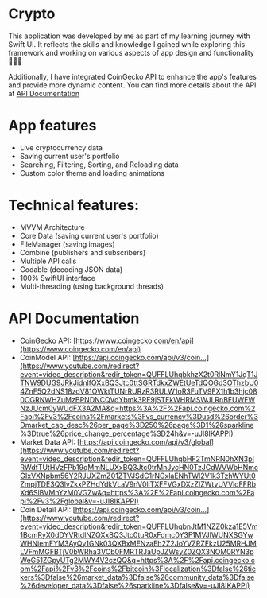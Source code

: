 # Crypto
This application was developed by me as part of my learning journey with Swift UI. 
It reflects the skills and knowledge I gained while exploring this framework and working on 
various aspects of app design and functionality 🤟🤟🤟

Additionally, I have integrated CoinGecko API to enhance the app's 
features and provide more dynamic content. You can find more details about the 
API at [API Documentation](#api-documentation)

# App features
- Live cryptocurrency data
- Saving current user's portfolio
- Searching, Filtering, Sorting, and Reloading data
- Custom color theme and loading animations

# Technical features:
- MVVM Architecture
- Core Data (saving current user's portfolio)
- FileManager (saving images)
- Combine (publishers and subscribers)
- Multiple API calls
- Codable (decoding JSON data)
- 100% SwiftUI interface
- Multi-threading (using background threads)

# API Documentation
- CoinGecko API: [https://www.coingecko.com/en/api](https://www.coingecko.com/en/api)
- CoinModel API: [https://api.coingecko.com/api/v3/coin...](https://www.youtube.com/redirect?event=video_description&redir_token=QUFFLUhqbkhzX2t0RlNmY1JqT1JTNW9DUG9JRkJidnlfQXxBQ3Jtc0ttSGRTdkxZWEtUeTdQOGd3OThzbU04ZnF5Q2dNS18zdV81OWktTUNrRURzR3RULW1oR3FuTV9FX1h1b3hjc080OGRNWHZuMzBPNDNCQVdYbmk3RF9jSTFkWHRMSWJLRnBFUWFWNzJUcm0yWUdFX3A2MA&q=https%3A%2F%2Fapi.coingecko.com%2Fapi%2Fv3%2Fcoins%2Fmarkets%3Fvs_currency%3Dusd%26order%3Dmarket_cap_desc%26per_page%3D250%26page%3D1%26sparkline%3Dtrue%26price_change_percentage%3D24h&v=-uJI8IKAPPI)
- Market Data API: [https://api.coingecko.com/api/v3/global](https://www.youtube.com/redirect?event=video_description&redir_token=QUFFLUhqbHF2TmNRN0hXN3pIRWdfTUtHVzFPb19qMmNLUXxBQ3Jtc0trMnJycHN0TzJCdWVWbHNmcGIxVXNpbm56Y2RJUXZmZ01ZTVJSdC1rNGxlaENhTWl2V1k3TzhWYUt0ZmpjTDE3Q3lvZkxPZHdYdkVLaV9nV0liTXFFVGxDXzZIZWtvUVVldFFRbXd6SlBVMnYzM0VGZw&q=https%3A%2F%2Fapi.coingecko.com%2Fapi%2Fv3%2Fglobal&v=-uJI8IKAPPI)
- Coin Detail API: [https://api.coingecko.com/api/v3/coin...](https://www.youtube.com/redirect?event=video_description&redir_token=QUFFLUhqbnJtM1NZZ0kza1E5Vm1BcmRyX0dDYVRtdlNZQXxBQ3Jtc0tuR0xFdmc0Y3F1MVJIWUNXSGYwWHNiemFYM3AyQy1GNk03QXBxMENzaEh2Z2JoYVZRZFkzU25MRHJMLVFmMGFBTjV0bWRha3VCb0FMRTRJaUpJZWsyZ0ZQX3NOM0RYN3pWeG51ZGpyUTg2MWY4V2czQQ&q=https%3A%2F%2Fapi.coingecko.com%2Fapi%2Fv3%2Fcoins%2Fbitcoin%3Flocalization%3Dfalse%26tickers%3Dfalse%26market_data%3Dfalse%26community_data%3Dfalse%26developer_data%3Dfalse%26sparkline%3Dfalse&v=-uJI8IKAPPI)


